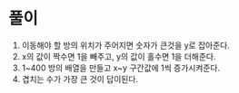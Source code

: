 # 풀이

1. 이동해야 할 방의 위치가 주어지면 숫자가 큰것을 y로 잡아준다.
2. x의 값이 짝수면 1을 빼주고, y의 값이 홀수면 1을 더해준다.
3. 1~400 방의 배열을 만들고 x~y 구간값에 1씩 증가시켜준다.
4. 겹치는 수가 가장 큰 것이 답이된다.
